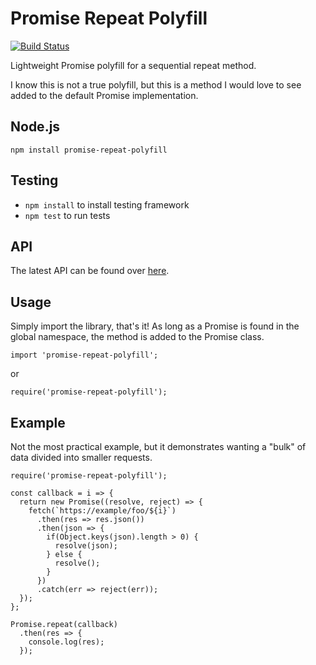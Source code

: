 # Promise Repeat Polyfill

[![Build Status](https://travis-ci.org/battesonb/promise-repeat-polyfill.svg?branch=master)](https://travis-ci.org/battesonb/promise-repeat-polyfill)

Lightweight Promise polyfill for a sequential repeat method.

I know this is not a true polyfill, but this is a method I would love to see added to the default Promise implementation.

## Node.js
`npm install promise-repeat-polyfill`

## Testing
* `npm install` to install testing framework
* `npm test` to run tests

## API
The latest API can be found over [here](API.md).

## Usage
Simply import the library, that's it! As long as a Promise is found in the global namespace, the method is added to the Promise class.

`import 'promise-repeat-polyfill';`

or

`require('promise-repeat-polyfill');`


## Example
Not the most practical example, but it demonstrates wanting a "bulk" of data divided into smaller requests.

```
require('promise-repeat-polyfill');

const callback = i => {
  return new Promise((resolve, reject) => {
    fetch(`https://example/foo/${i}`)
      .then(res => res.json())
      .then(json => {
        if(Object.keys(json).length > 0) {
          resolve(json);
        } else {
          resolve();
        }
      })
      .catch(err => reject(err));	
  });
};

Promise.repeat(callback)
  .then(res => {
    console.log(res);
  });
```
